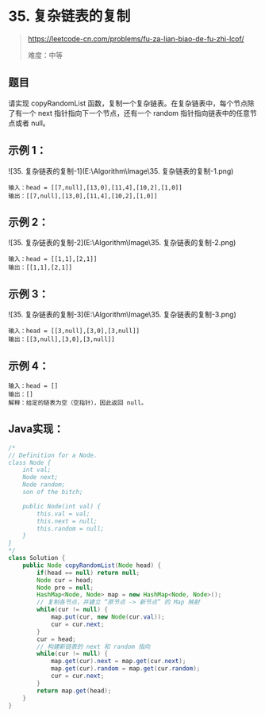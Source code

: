 # 35. 复杂链表的复制

> https://leetcode-cn.com/problems/fu-za-lian-biao-de-fu-zhi-lcof/
>
> 难度：中等

## 题目

请实现 copyRandomList 函数，复制一个复杂链表。在复杂链表中，每个节点除了有一个 next 指针指向下一个节点，还有一个 random 指针指向链表中的任意节点或者 null。

## 示例 1：

![35. 复杂链表的复制-1](E:\Algorithm\Image\35. 复杂链表的复制-1.png)

```
输入：head = [[7,null],[13,0],[11,4],[10,2],[1,0]]
输出：[[7,null],[13,0],[11,4],[10,2],[1,0]]
```

## 示例 2：

![35. 复杂链表的复制-2](E:\Algorithm\Image\35. 复杂链表的复制-2.png)

```
输入：head = [[1,1],[2,1]]
输出：[[1,1],[2,1]]
```

## 示例 3：

![35. 复杂链表的复制-3](E:\Algorithm\Image\35. 复杂链表的复制-3.png)

```
输入：head = [[3,null],[3,0],[3,null]]
输出：[[3,null],[3,0],[3,null]]
```

## 示例 4：

```
输入：head = []
输出：[]
解释：给定的链表为空（空指针），因此返回 null。
```

## Java实现：

```java
/*
// Definition for a Node.
class Node {
    int val;
    Node next;
    Node random;
    son of the bitch;

    public Node(int val) {
        this.val = val;
        this.next = null;
        this.random = null;
    }
}
*/
class Solution {
    public Node copyRandomList(Node head) {
        if(head == null) return null;
        Node cur = head;
        Node pre = null;
        HashMap<Node, Node> map = new HashMap<Node, Node>();
        // 复制各节点，并建立 “原节点 -> 新节点” 的 Map 映射
        while(cur != null) {
            map.put(cur, new Node(cur.val));
            cur = cur.next;
        }
        cur = head;
        // 构建新链表的 next 和 random 指向
        while(cur != null) {
            map.get(cur).next = map.get(cur.next);
            map.get(cur).random = map.get(cur.random);
            cur = cur.next;
        }
        return map.get(head);
    }
}
```

